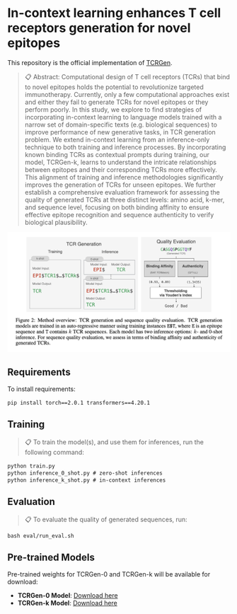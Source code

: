 
# In-context learning enhances T cell receptors generation for novel epitopes

This repository is the official implementation of [TCRGen](). 

>📋  Abstract: Computational design of T cell receptors (TCRs) that bind to novel epitopes holds the potential to revolutionize targeted immunotherapy. Currently, only a few computational approaches exist and either they fail to generate TCRs for novel epitopes or they perform poorly. In this study, we explore to find strategies of incorporating in-context learning to language models trained with a narrow set of domain-specific texts (e.g. biological sequences) to improve performance of new generative tasks, in TCR generation problem. We extend in-context learning from an inference-only technique to both training and inference processes. By incorporating known binding TCRs as contextual prompts during training, our model, TCRGen-k, learns to understand the intricate relationships between epitopes and their corresponding TCRs more effectively. This alignment of training and inference methodologies significantly improves the generation of TCRs for unseen epitopes. We further establish a comprehensive evaluation framework for assessing the quality of generated TCRs at three distinct levels: amino acid, k-mer, and sequence level, focusing on both binding affinity to ensure effective epitope recognition and sequence authenticity to verify biological plausibility. 

![Method Overview](figs/method_overview.png)


## Requirements

To install requirements:

```setup
pip install torch==2.0.1 transformers==4.20.1
```


## Training

>📋  To train the model(s), and use them for inferences, run the following command:

```
python train.py
python inference_0_shot.py # zero-shot inferences
python inference_k_shot.py # in-context inferences
```


## Evaluation

>📋  To evaluate the quality of generated sequences, run:

```eval
bash eval/run_eval.sh
```

## Pre-trained Models

Pre-trained weights for TCRGen-0 and TCRGen-k will be available for download:

- **TCRGen-0 Model**: [Download here](https://drive.google.com/drive/folders/1J7WrSdWCUi8-2fMG7Cjo1ZTsMqLRgLOy?usp=sharing)
- **TCRGen-k Model**: [Download here](https://drive.google.com/drive/folders/1FIbrBQh_JSB0ajDZ5Y9OYx7RXRHnCwGe?usp=sharing)
